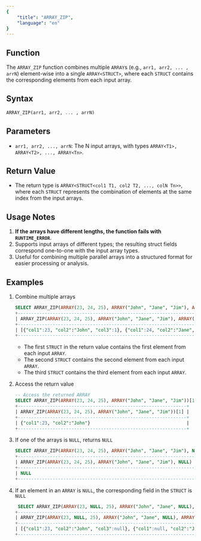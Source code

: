 ```yaml
---
{
    "title": "ARRAY_ZIP",
    "language": "en"
}
---
```


## Function

The `ARRAY_ZIP` function combines multiple `ARRAY`s (e.g., `arr1, arr2, ... , arrN`) element-wise into a single `ARRAY<STRUCT>`, where each `STRUCT` contains the corresponding elements from each input array.

## Syntax

```SQL
ARRAY_ZIP(arr1, arr2, ... , arrN)
```

## Parameters

- `arr1, arr2, ..., arrN`: The N input arrays, with types `ARRAY<T1>, ARRAY<T2>, ..., ARRAY<Tn>`.

## Return Value

- The return type is `ARRAY<STRUCT<col1 T1, col2 T2, ..., colN Tn>>`, where each `STRUCT` represents the combination of elements at the same index from the input arrays.

## Usage Notes

1. **If the arrays have different lengths, the function fails with `RUNTIME_ERROR`**.
2. Supports input arrays of different types; the resulting struct fields correspond one-to-one with the input array types.
3. Useful for combining multiple parallel arrays into a structured format for easier processing or analysis.

## Examples

1. Combine multiple arrays

    ```SQL
    SELECT ARRAY_ZIP(ARRAY(23, 24, 25), ARRAY("John", "Jane", "Jim"), ARRAY(true, false, true));
    +-------------------------------------------------------------------------------------------------------------------+
    | ARRAY_ZIP(ARRAY(23, 24, 25), ARRAY("John", "Jane", "Jim"), ARRAY(true, false, true))                              |
    +-------------------------------------------------------------------------------------------------------------------+
    | [{"col1":23, "col2":"John", "col3":1}, {"col1":24, "col2":"Jane", "col3":0}, {"col1":25, "col2":"Jim", "col3":1}] |
    +-------------------------------------------------------------------------------------------------------------------+
    ```
    - The first `STRUCT` in the return value contains the first element from each input `ARRAY`.
    - The second `STRUCT` contains the second element from each input `ARRAY`.
    - The third `STRUCT` contains the third element from each input `ARRAY`.

2. Access the return value
   
    ```SQL
    -- Access the returned ARRAY
    SELECT ARRAY_ZIP(ARRAY(23, 24, 25), ARRAY("John", "Jane", "Jim"))[1];
    +---------------------------------------------------------------+
    | ARRAY_ZIP(ARRAY(23, 24, 25), ARRAY("John", "Jane", "Jim"))[1] |
    +---------------------------------------------------------------+
    | {"col1":23, "col2":"John"}                                    |
    +---------------------------------------------------------------+
    ```

3. If one of the arrays is `NULL`, returns `NULL`

    ```SQL
    SELECT ARRAY_ZIP(ARRAY(23, 24, 25), ARRAY("John", "Jane", "Jim"), NULL) ;
    +------------------------------------------------------------------+
    | ARRAY_ZIP(ARRAY(23, 24, 25), ARRAY("John", "Jane", "Jim"), NULL) |
    +------------------------------------------------------------------+
    | NULL                                                             |
    +------------------------------------------------------------------+
    ```

4. If an element in an `ARRAY` is `NULL`, the corresponding field in the `STRUCT` is `NULL`
   
    ```SQL
     SELECT ARRAY_ZIP(ARRAY(23, NULL, 25), ARRAY("John", "Jane", NULL), ARRAY(NULL, false, true));
    +-----------------------------------------------------------------------------------------------------------------------+
    | ARRAY_ZIP(ARRAY(23, NULL, 25), ARRAY("John", "Jane", NULL), ARRAY(NULL, false, true))                                 |
    +-----------------------------------------------------------------------------------------------------------------------+
    | [{"col1":23, "col2":"John", "col3":null}, {"col1":null, "col2":"Jane", "col3":0}, {"col1":25, "col2":null, "col3":1}] |
    +-----------------------------------------------------------------------------------------------------------------------+
    ```
